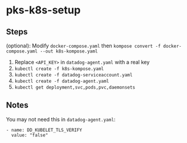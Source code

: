 # pks-k8s-setup

## Steps

(optional): Modify `docker-compose.yaml` then `kompose convert -f docker-compose.yaml --out k8s-kompose.yaml`

1. Replace `<API_KEY>` in `datadog-agent.yaml` with a real key
1. `kubectl create -f k8s-kompose.yaml`
1. `kubectl create -f datadog-serviceaccount.yaml`
1. `kubectl create -f datadog-agent.yaml`
1. `kubectl get deployment,svc,pods,pvc,daemonsets`

## Notes

You may not need this in `datadog-agent.yaml`:

```
- name: DD_KUBELET_TLS_VERIFY
  value: "false"
```
